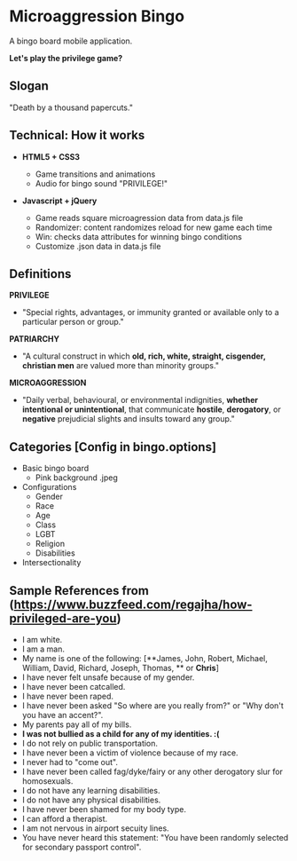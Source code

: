 # Microaggression Bingo
A bingo board mobile application. 

**Let's play the privilege game?**

## Slogan
"Death by a thousand papercuts."

## Technical: How it works 
* **HTML5 + CSS3** 
  * Game transitions and animations
  * Audio for bingo sound "PRIVILEGE!"
  
* **Javascript + jQuery**
  * Game reads square microagression data from data.js file 
  * Randomizer: content randomizes reload for new game each time 
  * Win: checks data attributes for winning bingo conditions 
  * Customize .json data in data.js file

## Definitions
**PRIVILEGE**
* "Special rights, advantages, or immunity granted or available only to a particular person or group."

**PATRIARCHY**
* "A cultural construct in which **old, rich, white, straight, cisgender, christian men** are valued more than minority groups."

**MICROAGGRESSION**
* "Daily verbal, behavioural, or environmental indignities, **whether intentional or unintentional**, that communicate **hostile**, **derogatory**, or **negative** prejudicial slights and insults toward any group."


## Categories [Config in bingo.options]
* Basic bingo board
  * Pink background .jpeg
* Configurations 
  * Gender
  * Race
  * Age
  * Class
  * LGBT
  * Religion
  * Disabilities
* Intersectionality

## Sample References from (https://www.buzzfeed.com/regajha/how-privileged-are-you)

* I am white.
* I am a man.
* My name is one of the following: [**James, John, Robert, Michael, William, David, Richard, Joseph, Thomas, ** or **Chris**]
* I have never felt unsafe because of my gender.
* I have never been catcalled.
* I have never been raped.
* I have never been asked "So where are you really from?" or "Why don't you have an accent?".
* My parents pay all of my bills.
* **I was not bullied as a child for any of my identities. :(**
* I do not rely on public transportation.
* I have never been a victim of violence because of my race.
* I never had to "come out".
* I have never been called fag/dyke/fairy or any other derogatory slur for homosexuals.
* I do not have any learning disabilities.
* I do not have any physical disabilities.
* I have never been shamed for my body type.
* I can afford a therapist.
* I am not nervous in airport secuity lines.
* You have never heard this statement: "You have been randomly selected for secondary passport control".
